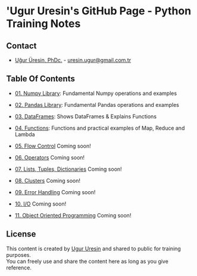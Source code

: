 # 'Ugur Uresin's GitHub Page - Python Training Notes

## Contact
* [Uğur Üresin, PhDc.](https://github.com/ugururesin) - [uresin.ugur@gmail.com.tr](mailto:uresin.ugur@gmail.com.tr)

## Table Of Contents

* [01. Numpy Library](https://github.com/ugururesin/Python_Training/blob/master/01_NumPy.ipynb): Fundamental Numpy operations and examples

* [02. Pandas Library](https://github.com/ugururesin/Python_Training/blob/master/02_Pandas.ipynb): Fundamental Pandas operations and examples

* [03. DataFrames](https://github.com/ugururesin/Python_Training/blob/master/03_DataFrames.ipynb): Shows DataFrames & Explains Functions

* [04. Functions](https://github.com/ugururesin/Python-Training/blob/master/04_Functions.ipynb): Functions and practical examples of Map, Reduce and Lambda

* [05. Flow Control](https://github.com/ugururesin/Python-Training) Coming soon!

* [06. Operators](https://github.com/ugururesin/Python-Training) Coming soon!

* [07. Lists, Tuples, Dictionaries](https://github.com/ugururesin/Python-Training) Coming soon!

* [08. Clusters](https://github.com/ugururesin/Python-Training) Coming soon!

* [09. Error Handling](https://github.com/ugururesin/Python-Training) Coming soon!

* [10. I/O](https://github.com/ugururesin/Python-Training) Coming soon!

* [11. Object Oriented Programming](https://github.com/ugururesin/Python-Training) Coming soon!

## License
This content is created by [Ugur Uresin](mailto:uresin.ugur@gmail.com) and shared to public for training purposes.  
You can freely use and share the content here as long as you give reference.